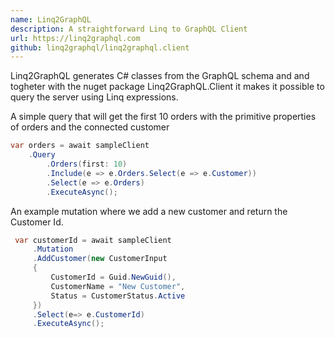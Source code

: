 ```yaml
---
name: Linq2GraphQL
description: A straightforward Linq to GraphQL Client
url: https://linq2graphql.com
github: linq2graphql/linq2graphql.client
---
```


Linq2GraphQL generates C# classes from the GraphQL schema and and togheter with the nuget package Linq2GraphQL.Client it makes it possible to query the server using Linq expressions.

A simple query that will get the first 10 orders with the primitive properties of orders and the connected customer

```csharp
var orders = await sampleClient
    .Query
        .Orders(first: 10)
        .Include(e => e.Orders.Select(e => e.Customer))
        .Select(e => e.Orders)
        .ExecuteAsync();
```

An example mutation where we add a new customer and return the Customer Id.

```csharp
 var customerId = await sampleClient
     .Mutation
     .AddCustomer(new CustomerInput
     {
         CustomerId = Guid.NewGuid(),
         CustomerName = "New Customer",
         Status = CustomerStatus.Active
     })
     .Select(e=> e.CustomerId)
     .ExecuteAsync();
```
